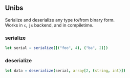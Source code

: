 ## Unibs

Serialize and deserialize any type to/from binary form.<br>
Works in `c`, `js` backend, and in compiletime.<br>

### serialize
```nim
let serial = serialize([("foo", 4), ("ba", 2)])
```

### deserialize
```nim
let data = deserialize(serial, array[2, (string, int)])
```
